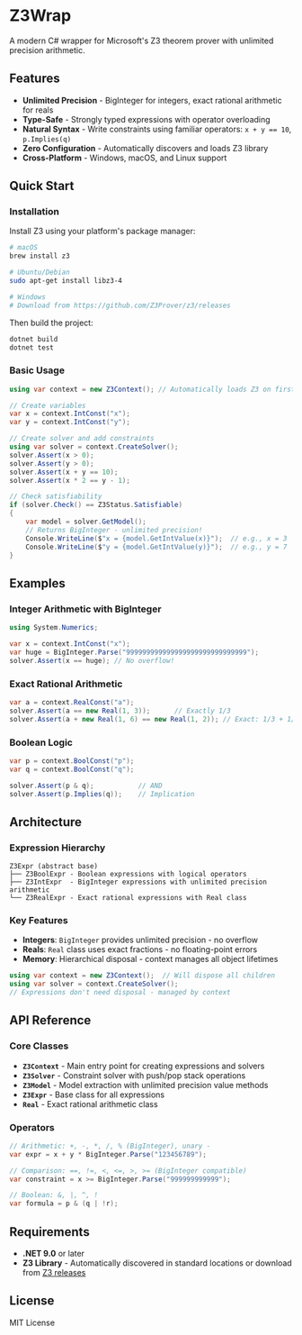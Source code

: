 # Z3Wrap

A modern C# wrapper for Microsoft's Z3 theorem prover with unlimited precision arithmetic.

## Features

- **Unlimited Precision** - BigInteger for integers, exact rational arithmetic for reals
- **Type-Safe** - Strongly typed expressions with operator overloading  
- **Natural Syntax** - Write constraints using familiar operators: `x + y == 10`, `p.Implies(q)`
- **Zero Configuration** - Automatically discovers and loads Z3 library
- **Cross-Platform** - Windows, macOS, and Linux support

## Quick Start

### Installation

Install Z3 using your platform's package manager:

```bash
# macOS
brew install z3

# Ubuntu/Debian  
sudo apt-get install libz3-4

# Windows
# Download from https://github.com/Z3Prover/z3/releases
```

Then build the project:

```bash
dotnet build
dotnet test
```

### Basic Usage

```csharp
using var context = new Z3Context(); // Automatically loads Z3 on first use

// Create variables
var x = context.IntConst("x");
var y = context.IntConst("y");

// Create solver and add constraints
using var solver = context.CreateSolver();
solver.Assert(x > 0);
solver.Assert(y > 0);
solver.Assert(x + y == 10);
solver.Assert(x * 2 == y - 1);

// Check satisfiability
if (solver.Check() == Z3Status.Satisfiable)
{
    var model = solver.GetModel();
    // Returns BigInteger - unlimited precision!
    Console.WriteLine($"x = {model.GetIntValue(x)}");  // e.g., x = 3
    Console.WriteLine($"y = {model.GetIntValue(y)}");  // e.g., y = 7
}
```

## Examples

### Integer Arithmetic with BigInteger

```csharp
using System.Numerics;

var x = context.IntConst("x");
var huge = BigInteger.Parse("999999999999999999999999999999");
solver.Assert(x == huge); // No overflow!
```

### Exact Rational Arithmetic

```csharp
var a = context.RealConst("a");
solver.Assert(a == new Real(1, 3));      // Exactly 1/3
solver.Assert(a + new Real(1, 6) == new Real(1, 2)); // Exact: 1/3 + 1/6 = 1/2
```

### Boolean Logic

```csharp
var p = context.BoolConst("p");
var q = context.BoolConst("q");

solver.Assert(p & q);           // AND
solver.Assert(p.Implies(q));    // Implication
```

## Architecture

### Expression Hierarchy

```
Z3Expr (abstract base)
├── Z3BoolExpr - Boolean expressions with logical operators
├── Z3IntExpr  - BigInteger expressions with unlimited precision arithmetic
└── Z3RealExpr - Exact rational expressions with Real class
```

### Key Features

- **Integers**: `BigInteger` provides unlimited precision - no overflow
- **Reals**: `Real` class uses exact fractions - no floating-point errors  
- **Memory**: Hierarchical disposal - context manages all object lifetimes

```csharp
using var context = new Z3Context();  // Will dispose all children
using var solver = context.CreateSolver();
// Expressions don't need disposal - managed by context
```

## API Reference

### Core Classes

- **`Z3Context`** - Main entry point for creating expressions and solvers
- **`Z3Solver`** - Constraint solver with push/pop stack operations  
- **`Z3Model`** - Model extraction with unlimited precision value methods
- **`Z3Expr`** - Base class for all expressions
- **`Real`** - Exact rational arithmetic class

### Operators

```csharp
// Arithmetic: +, -, *, /, % (BigInteger), unary -
var expr = x + y * BigInteger.Parse("123456789");

// Comparison: ==, !=, <, <=, >, >= (BigInteger compatible)  
var constraint = x >= BigInteger.Parse("999999999999");

// Boolean: &, |, ^, !
var formula = p & (q | !r);
```

## Requirements

- **.NET 9.0** or later
- **Z3 Library** - Automatically discovered in standard locations or download from [Z3 releases](https://github.com/Z3Prover/z3/releases)

## License

MIT License